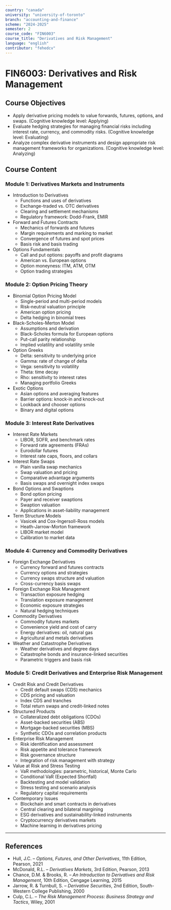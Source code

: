 ```yaml
---
country: "canada"
university: "university-of-toronto"
branch: "accounting-and-finance"
scheme: "2024-2025"
semester: 2
course_code: "FIN6003"
course_title: "Derivatives and Risk Management"
language: "english"
contributor: "fehedcv"
---
```

# FIN6003: Derivatives and Risk Management

## Course Objectives
* Apply derivative pricing models to value forwards, futures, options, and swaps. (Cognitive knowledge level: Applying)
* Evaluate hedging strategies for managing financial risks including interest rate, currency, and commodity risks. (Cognitive knowledge level: Evaluating)
* Analyze complex derivative instruments and design appropriate risk management frameworks for organizations. (Cognitive knowledge level: Analyzing)

## Course Content

### Module 1: Derivatives Markets and Instruments
* Introduction to Derivatives
  - Functions and uses of derivatives
  - Exchange-traded vs. OTC derivatives
  - Clearing and settlement mechanisms
  - Regulatory framework: Dodd-Frank, EMIR
* Forward and Futures Contracts
  - Mechanics of forwards and futures
  - Margin requirements and marking to market
  - Convergence of futures and spot prices
  - Basis risk and basis trading
* Options Fundamentals
  - Call and put options: payoffs and profit diagrams
  - American vs. European options
  - Option moneyness: ITM, ATM, OTM
  - Option trading strategies

### Module 2: Option Pricing Theory
* Binomial Option Pricing Model
  - Single-period and multi-period models
  - Risk-neutral valuation principle
  - American option pricing
  - Delta hedging in binomial trees
* Black-Scholes-Merton Model
  - Assumptions and derivation
  - Black-Scholes formula for European options
  - Put-call parity relationship
  - Implied volatility and volatility smile
* Option Greeks
  - Delta: sensitivity to underlying price
  - Gamma: rate of change of delta
  - Vega: sensitivity to volatility
  - Theta: time decay
  - Rho: sensitivity to interest rates
  - Managing portfolio Greeks
* Exotic Options
  - Asian options and averaging features
  - Barrier options: knock-in and knock-out
  - Lookback and chooser options
  - Binary and digital options

### Module 3: Interest Rate Derivatives
* Interest Rate Markets
  - LIBOR, SOFR, and benchmark rates
  - Forward rate agreements (FRAs)
  - Eurodollar futures
  - Interest rate caps, floors, and collars
* Interest Rate Swaps
  - Plain vanilla swap mechanics
  - Swap valuation and pricing
  - Comparative advantage arguments
  - Basis swaps and overnight index swaps
* Bond Options and Swaptions
  - Bond option pricing
  - Payer and receiver swaptions
  - Swaption valuation
  - Applications in asset-liability management
* Term Structure Models
  - Vasicek and Cox-Ingersoll-Ross models
  - Heath-Jarrow-Morton framework
  - LIBOR market model
  - Calibration to market data

### Module 4: Currency and Commodity Derivatives
* Foreign Exchange Derivatives
  - Currency forward and futures contracts
  - Currency options and strategies
  - Currency swaps structure and valuation
  - Cross-currency basis swaps
* Foreign Exchange Risk Management
  - Transaction exposure hedging
  - Translation exposure management
  - Economic exposure strategies
  - Natural hedging techniques
* Commodity Derivatives
  - Commodity futures markets
  - Convenience yield and cost of carry
  - Energy derivatives: oil, natural gas
  - Agricultural and metals derivatives
* Weather and Catastrophe Derivatives
  - Weather derivatives and degree days
  - Catastrophe bonds and insurance-linked securities
  - Parametric triggers and basis risk

### Module 5: Credit Derivatives and Enterprise Risk Management
* Credit Risk and Credit Derivatives
  - Credit default swaps (CDS) mechanics
  - CDS pricing and valuation
  - Index CDS and tranches
  - Total return swaps and credit-linked notes
* Structured Products
  - Collateralized debt obligations (CDOs)
  - Asset-backed securities (ABS)
  - Mortgage-backed securities (MBS)
  - Synthetic CDOs and correlation products
* Enterprise Risk Management
  - Risk identification and assessment
  - Risk appetite and tolerance framework
  - Risk governance structure
  - Integration of risk management with strategy
* Value at Risk and Stress Testing
  - VaR methodologies: parametric, historical, Monte Carlo
  - Conditional VaR (Expected Shortfall)
  - Backtesting and model validation
  - Stress testing and scenario analysis
  - Regulatory capital requirements
* Contemporary Issues
  - Blockchain and smart contracts in derivatives
  - Central clearing and bilateral margining
  - ESG derivatives and sustainability-linked instruments
  - Cryptocurrency derivatives markets
  - Machine learning in derivatives pricing

---

## References
* Hull, J.C. – *Options, Futures, and Other Derivatives*, 11th Edition, Pearson, 2021
* McDonald, R.L. – *Derivatives Markets*, 3rd Edition, Pearson, 2013
* Chance, D.M. & Brooks, R. – *An Introduction to Derivatives and Risk Management*, 10th Edition, Cengage Learning, 2015
* Jarrow, R. & Turnbull, S. – *Derivative Securities*, 2nd Edition, South-Western College Publishing, 2000
* Culp, C.L. – *The Risk Management Process: Business Strategy and Tactics*, Wiley, 2001